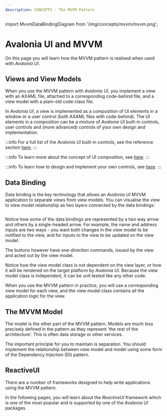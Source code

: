 ```yaml
---
description: CONCEPTS - The MVVM Pattern
---
```


import MvvmDataBindingDiagram from '/img/concepts/mvvm/mvvm.png';

# Avalonia UI and MVVM

On this page you will learn how the MVVM pattern is realised when used with _Avalonia UI_.

## Views and View Models

When you use the MVVM pattern with _Avalonia UI_, you implement a view with an AXAML file, attached to a corresponding code-behind file, and a view model with a plain-old code class file. 

In _Avalonia UI_, a view is implemented as a composition of UI elements in a window or a user control (both AXAML files with code-behind). The UI elements in a composition can be a mixture of _Avalonia UI_ built-in controls, user controls and (more advanced) controls of your own design and implementation.

:::info
For a full list of the _Avalonia UI_ built-in controls, see the reference section [here](../../reference/controls/).
:::

:::info
To learn more about the concept of UI composition, see [here](../ui-composition.md).
:::

:::info
To learn how to design and implement your own controls, see [here](../../guides/custom-controls/how-to-create-a-custom-controls-library.md).
:::

## Data Binding

Data binding is the key technology that allows an _Avalonia UI_ MVVM application to separate views from view models. You can visualise the view to view model relationship as two layers connected by the data bindings:

<img src={MvvmDataBindingDiagram} alt=""/>

Notice how some of the data bindings are represented by a two way arrow and others by a single-headed arrow. For example, the name and address inputs are two ways - you want both changes in the view model to be notified to the view, and for inputs to the view to be updated on the view model.

The buttons however have one-direction commands, issued by the view and acted out by the view model. 

Notice how the view model class is not dependent on the view layer, or how it will be rendered on the target platform by _Avalonia UI_. Because the view model class is independent, it can be unit tested like any other code.

When you use the MVVM pattern in practice, you will use a corresponding view model for each view, and the view model class contains all the application logic for the view.

## The MVVM Model

The model is the other part of the MVVM pattern. Models are much less precisely defined in the pattern as they represent 'the rest of the architecture'. This is often data storage or other services.

The important principle for you to maintain is separation. You should implement the relationship between view model and model using some form of the Dependency Injection (DI) pattern.

## ReactiveUI

There are a number of frameworks designed to help write applications using the MVVM pattern.

In the following pages, you will learn about the _ReactiveUI_ framework which is one of the most popular and is supported by one of the _Avalonia UI_ packages.
